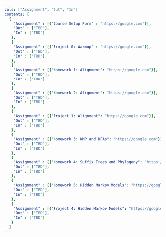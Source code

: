 ```yaml
---
cols: ["Assignment", "Out", "In"]
contents: [
  {
    "Assignment" : [{"Course Setup Form" : "https://google.com"}],
    "Out" : ["TBD"],
    "In" : ["TBD"]
   },
   {
    "Assignment" : [{"Project 0: Warmup" : "https://google.com"}],
    "Out" : ["TBD"],
    "In" : ["TBD"]
   },
   {
    "Assignment" : [{"Homework 1: Alignment": "https://google.com"}],
    "Out" : ["TBD"],
    "In" : ["TBD"]
   },
   {
    "Assignment" : [{"Homework 2: Alignment": "https://google.com"}],
    "Out" : ["TBD"],
    "In" : ["TBD"]
   },
   {
    "Assignment" : [{"Project 1: Alignment": "https://google.com"}],
    "Out" : ["TBD"],
    "In" : ["TBD"]
   },
   {
    "Assignment" : [{"Homework 3: KMP and DFAs": "https://google.com"}],
    "Out" : ["TBD"],
    "In" : ["TBD"]
   },
   {
    "Assignment" : [{"Homework 4: Suffix Trees and Phylogeny": "https://google.com"}],
    "Out" : ["TBD"],
    "In" : ["TBD"]
   },
   {
    "Assignment" : [{"Homework 5: Hidden Markov Models": "https://google.com"}],
    "Out" : ["TBD"],
    "In" : ["TBD"]
   },
   {
    "Assignment" : [{"Project 4: Hidden Markov Models": "https://google.com"}],
    "Out" : ["TBD"],
    "In" : ["TBD"]
   }
  ]
---
```

